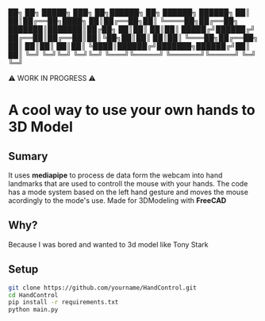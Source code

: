 

██╗  ██╗ █████╗ ███╗   ██╗██████╗ ██╗     ██████╗ ██████╗ 
██║  ██║██╔══██╗████╗  ██║██╔══██╗██║     ╚════██╗██╔══██╗
███████║███████║██╔██╗ ██║██║  ██║██║      █████╔╝██████╔╝
██╔══██║██╔══██║██║╚██╗██║██║  ██║██║      ╚═══██╗██╔══██╗
██║  ██║██║  ██║██║ ╚████║██████╔╝███████╗██████╔╝██║  ██║
╚═╝  ╚═╝╚═╝  ╚═╝╚═╝  ╚═══╝╚═════╝ ╚══════╝╚═════╝ ╚═╝  ╚═╝
                                                          

⚠️ WORK IN PROGRESS ⚠️

# A cool way to use your own hands to 3D Model 

## Sumary

It uses **mediapipe** to process de data form the webcam into hand landmarks that are used to controll the mouse with your hands.
The code has a mode system based on the left hand gesture and moves the mouse acordingly to the mode's use. 
Made for 3DModeling with **FreeCAD**





## Why?

Because I was bored and wanted to 3d model like Tony Stark

## Setup

```bash
git clone https://github.com/yourname/HandControl.git
cd HandControl
pip install -r requirements.txt
python main.py
